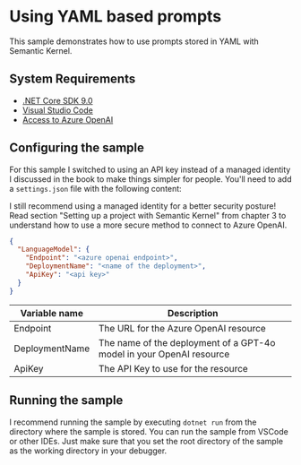 ﻿# Using YAML based prompts

This sample demonstrates how to use prompts stored in YAML with Semantic Kernel. 

## System Requirements

- [.NET Core SDK 9.0](https://dotnet.microsoft.com/download)
- [Visual Studio Code](https://code.visualstudio.com/download)
- [Access to Azure OpenAI](https://learn.microsoft.com/en-us/azure/ai-services/openai/how-to/create-resource?pivots=web-portal)

## Configuring the sample

For this sample I switched to using an API key instead of a managed identity I discussed in the book
to make things simpler for people. You'll need to  add a `settings.json` file with the following content:

I still recommend using a managed identity for a better security posture! Read section "Setting up a project with
Semantic Kernel" from chapter 3 to understand how to use a more secure method to connect to Azure OpenAI.

```json
{
  "LanguageModel": {
    "Endpoint": "<azure openai endpoint>",
    "DeploymentName": "<name of the deployment>",
    "ApiKey": "<api key>"
  }
}
```

| Variable name  | Description                                                          |
|----------------|----------------------------------------------------------------------|
| Endpoint       | The URL for the Azure OpenAI resource                                |
| DeploymentName | The name of the deployment of a GPT-4o model in your OpenAI resource |
| ApiKey         | The API Key to use for the resource                                  |

 ## Running the sample

I recommend running the sample by executing `dotnet run` from the directory where the sample is stored.
You can run the sample from VSCode or other IDEs. Just make sure that you set the root directory of the sample
as the working directory in your debugger.